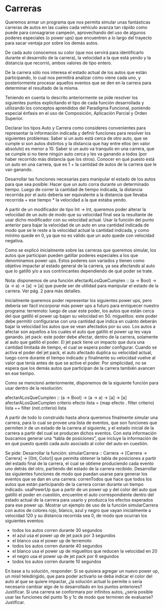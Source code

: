 # Carreras

Queremos armar un programa que nos permita simular unas fantásticas carreras de autos en las cuales
cada vehículo avanza tan rápido como puede para consagrarse campeón, aprovechando del uso de algunos poderes especiales (o power ups) que encuentren a lo largo del trayecto para sacar ventaja por sobre los demás autos.

De cada auto conocemos su color (que nos servirá para identificarlo durante el desarrollo de la carrera), la velocidad a la que está yendo y la distancia que recorrió, ambos valores de tipo entero.

De la carrera sólo nos interesa el estado actual de los autos que están participando, lo cual nos permitirá analizar cómo viene cada uno, y posteriormente procesar aquellos eventos que se den en la carrera para determinar el resultado de la misma.

Teniendo en cuenta lo descrito anteriormente se pide resolver los siguientes puntos explicitando el tipo de cada función desarrollada y utilizando los conceptos aprendidos del Paradigma Funcional, poniendo especial énfasis en el uso de Composición, Aplicación Parcial y Orden Superior.

Declarar los tipos Auto y Carrera como consideres convenientes para representar la información indicada y definir funciones para resolver los siguientes problemas:
Saber si un auto está cerca de otro auto, que se cumple si son autos distintos y la distancia que hay entre ellos (en valor absoluto) es menor a 10.
Saber si un auto va tranquilo en una carrera, que se cumple si no tiene ningún auto cerca y les va ganando a todos (por haber recorrido más distancia que los otros).
Conocer en qué puesto está un auto en una carrera, que es 1 + la cantidad de autos de la carrera que le van ganando.


Desarrollar las funciones necesarias para manipular el estado de los autos para que sea posible:
Hacer que un auto corra durante un determinado tiempo. Luego de correr la cantidad de tiempo indicada, la distancia recorrida por el auto debería ser equivalente a la distancia que llevaba recorrida + ese tiempo * la velocidad a la que estaba yendo.


A partir de un modificador de tipo Int -> Int, queremos poder alterar la velocidad de un auto de modo que su velocidad final sea la resultante de usar dicho modificador con su velocidad actual.
Usar la función del punto anterior para bajar la velocidad de un auto en una cantidad indicada de modo que se le reste a la velocidad actual la cantidad indicada, y como mínimo quede en 0, ya que no es válido que un auto quede con velocidad negativa.


Como se explicó inicialmente sobre las carreras que queremos simular, los autos que participan pueden gatillar poderes especiales a los que denominamos power ups.
Estos poderes son variados y tienen como objetivo impactar al estado general de la carrera, ya sea afectando al auto que lo gatilló y/o a sus contrincantes dependiendo de qué poder se trate.

Nota: disponemos de una función afectarALosQueCumplen :: (a -> Bool) -> (a -> a) -> [a] -> [a] que puede ser de utilidad para manipular el estado de la carrera. Ver pág. 2 para más detalles.

Inicialmente queremos poder representar los siguientes power ups, pero debería ser fácil incorporar más power ups a futuro para enriquecer nuestro programa:
terremoto: luego de usar este poder, los autos que están cerca del que gatilló el power up bajan su velocidad en 50.
miguelitos: este poder debe permitir configurarse con una cantidad que indica en cuánto deberán bajar la velocidad los autos que se vean afectados por su uso. Los autos a afectar son aquellos a los cuales el auto que gatilló el power up les vaya ganando.
jet pack: este poder debe afectar, dentro de la carrera, solamente al auto que gatilló el poder. El jet pack tiene un impacto que dura una cantidad limitada de tiempo, el cual se espera poder configurar.
Cuando se activa el poder del jet pack, el auto afectado duplica su velocidad actual, luego corre durante el tiempo indicado y finalmente su velocidad vuelve al valor que tenía antes de que se active el poder.
Por simplicidad, no se espera que los demás autos que participan de la carrera también avancen en ese tiempo.

Como se mencionó anteriormente, disponemos de la siguiente función para usar dentro de la resolución:

afectarALosQueCumplen :: (a -> Bool) -> (a -> a) -> [a] -> [a]
afectarALosQueCumplen criterio efecto lista
  = (map efecto . filter criterio) lista ++ filter (not.criterio) lista


A partir de todo lo construido hasta ahora queremos finalmente simular una carrera, para lo cual se provee una lista de eventos, que son funciones que permiten ir de un estado de la carrera al siguiente, y el estado inicial de la carrera a partir del cual se producen dichos eventos. Con esta información buscamos generar una “tabla de posiciones”, que incluye la información de en qué puesto quedó cada auto asociado al color del auto en cuestión.

Se pide:
Desarrollar la función:
simularCarrera :: Carrera -> [Carrera -> Carrera] -> [(Int, Color)]
que permita obtener la tabla de posiciones a partir del estado final de la carrera, el cual se obtiene produciendo cada evento uno detrás del otro, partiendo del estado de la carrera recibido.
Desarrollar las siguientes funciones de modo que puedan usarse para generar los eventos que se dan en una carrera:
correnTodos que hace que todos los autos que están participando de la carrera corran durante un tiempo indicado.
usaPowerUp que a partir de un power up y del color del auto que gatilló el poder en cuestión, encuentre el auto correspondiente dentro del estado actual de la carrera para usarlo y produzca los efectos esperados para ese power up.
Mostrar un ejemplo de uso de la función simularCarrera con autos de colores rojo, blanco, azul y negro que vayan inicialmente a velocidad 120 y su distancia recorrida sea 0, de modo que ocurran los siguientes eventos:
- todos los autos corren durante 30 segundos
- el azul usa el power up de jet pack por 3 segundos
- el blanco usa el power up de terremoto
- todos los autos corren durante 40 segundos
- el blanco usa el power up de miguelitos que reducen la velocidad en 20
- el negro usa el power up de jet pack por 6 segundos
- todos los autos corren durante 10 segundos


En base a tu solución, responder:
Si se quisiera agregar un nuevo power up, un misil teledirigido, que para poder activarlo se deba indicar el color del auto al que se quiere impactar, ¿la solución actual lo permite o sería necesario cambiar algo de lo desarrollado en los puntos anteriores? Justificar.
Si una carrera se conformara por infinitos autos, ¿sería posible usar las funciones del punto 1b y 1c de modo que terminen de evaluarse? Justificar.

